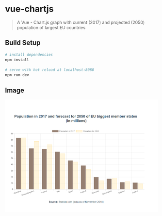 # vue-chartjs

> A Vue - Chart.js graph with current (2017) and projected (2050) population of largest EU countries

## Build Setup

```bash
# install dependencies
npm install

# serve with hot reload at localhost:8080
npm run dev
```

## Image

<img src="img.png" width="700px">
